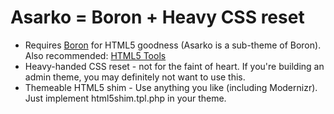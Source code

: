 # Asarko = Boron + Heavy CSS reset
* Requires [Boron](http://drupal.org/project/boron) for HTML5 goodness (Asarko
  is a sub-theme of Boron). Also recommended: [HTML5 Tools](http://drupal.org/project/html5_tools)
* Heavy-handed CSS reset - not for the faint of heart. If you're building an
  admin theme, you may definitely not want to use this.
* Themeable HTML5 shim - Use anything you like (including Modernizr). Just
  implement html5shim.tpl.php in your theme.

